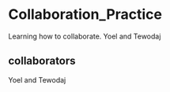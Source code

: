 # Collaboration_Practice

Learning how to collaborate.
Yoel and Tewodaj

## collaborators

Yoel and Tewodaj
